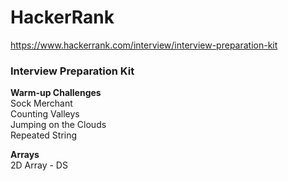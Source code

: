 # HackerRank

https://www.hackerrank.com/interview/interview-preparation-kit

<h3>Interview Preparation Kit</h3>

**Warm-up Challenges**<br>
Sock Merchant<br>
Counting Valleys<br>
Jumping on the Clouds<br>
Repeated String<br>

**Arrays**<br>
2D Array - DS<br>